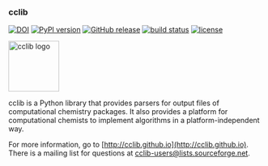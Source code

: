 ### cclib

[![DOI](https://zenodo.org/badge/doi/10.5281/zenodo.50324.svg)](http://dx.doi.org/10.5281/zenodo.50324)
[![PyPI version](http://img.shields.io/pypi/v/cclib.svg?style=flat)](https://pypi.python.org/pypi/cclib)
[![GitHub release](https://img.shields.io/github/release/cclib/cclib.svg?style=flat)](https://github.com/cclib/cclib/releases)
[![build status](http://img.shields.io/travis/cclib/cclib/master.svg?style=flat)](https://travis-ci.org/cclib/cclib)
[![license](http://img.shields.io/badge/license-LGPLv2.1-blue.svg?style=flat)](https://github.com/cclib/cclib/blob/master/LICENSE)

<img src="./logo.png" alt="cclib logo" width="100" />

cclib is a Python library that provides parsers for output files of computational chemistry packages. It also provides a platform for computational chemists to implement algorithms in a platform-independent way.

For more information, go to [http://cclib.github.io](http://cclib.github.io). There is a mailing list for questions at cclib-users@lists.sourceforge.net.
